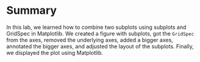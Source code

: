 # Summary

In this lab, we learned how to combine two subplots using subplots and GridSpec in Matplotlib. We created a figure with subplots, got the `GridSpec` from the axes, removed the underlying axes, added a bigger axes, annotated the bigger axes, and adjusted the layout of the subplots. Finally, we displayed the plot using Matplotlib.
